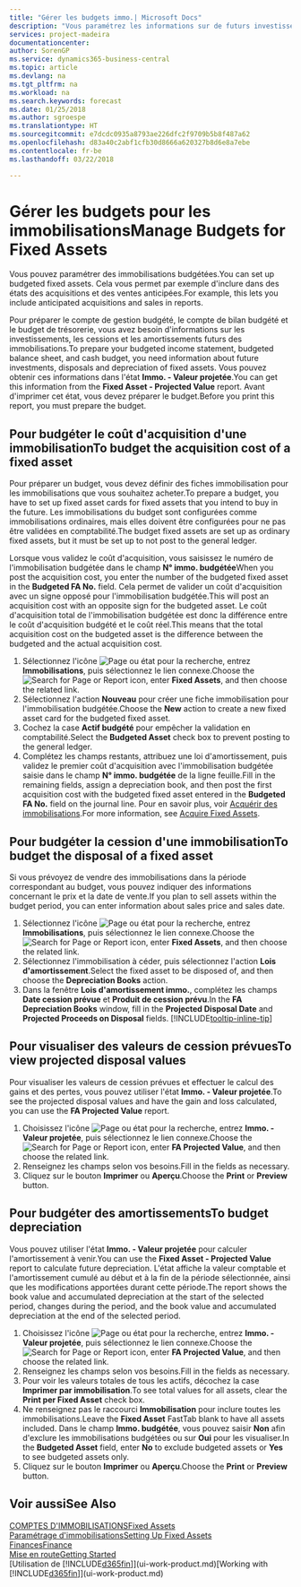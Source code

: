 ```yaml
---
title: "Gérer les budgets immo.| Microsoft Docs"
description: "Vous paramétrez les informations sur de futurs investissements, cessions, et amortissements d'immobilisations pour préparer les budgets et les prévisions."
services: project-madeira
documentationcenter: 
author: SorenGP
ms.service: dynamics365-business-central
ms.topic: article
ms.devlang: na
ms.tgt_pltfrm: na
ms.workload: na
ms.search.keywords: forecast
ms.date: 01/25/2018
ms.author: sgroespe
ms.translationtype: HT
ms.sourcegitcommit: e7dcdc0935a8793ae226dfc2f9709b5b8f487a62
ms.openlocfilehash: d83a40c2abf1cfb30d8666a620327b8d6e8a7ebe
ms.contentlocale: fr-be
ms.lasthandoff: 03/22/2018

---
```

# <a name="manage-budgets-for-fixed-assets"></a><span data-ttu-id="1e19c-103">Gérer les budgets pour les immobilisations</span><span class="sxs-lookup"><span data-stu-id="1e19c-103">Manage Budgets for Fixed Assets</span></span>
<span data-ttu-id="1e19c-104">Vous pouvez paramétrer des immobilisations budgétées.</span><span class="sxs-lookup"><span data-stu-id="1e19c-104">You can set up budgeted fixed assets.</span></span> <span data-ttu-id="1e19c-105">Cela vous permet par exemple d'inclure dans des états des acquisitions et des ventes anticipées.</span><span class="sxs-lookup"><span data-stu-id="1e19c-105">For example, this lets you include anticipated acquisitions and sales in reports.</span></span>  

<span data-ttu-id="1e19c-106">Pour préparer le compte de gestion budgété, le compte de bilan budgété et le budget de trésorerie, vous avez besoin d'informations sur les investissements, les cessions et les amortissements futurs des immobilisations.</span><span class="sxs-lookup"><span data-stu-id="1e19c-106">To prepare your budgeted income statement, budgeted balance sheet, and cash budget, you need information about future investments, disposals and depreciation of fixed assets.</span></span> <span data-ttu-id="1e19c-107">Vous pouvez obtenir ces informations dans l'état **Immo. - Valeur projetée**.</span><span class="sxs-lookup"><span data-stu-id="1e19c-107">You can get this information from the **Fixed Asset - Projected Value** report.</span></span> <span data-ttu-id="1e19c-108">Avant d'imprimer cet état, vous devez préparer le budget.</span><span class="sxs-lookup"><span data-stu-id="1e19c-108">Before you print this report, you must prepare the budget.</span></span>  

## <a name="to-budget-the-acquisition-cost-of-a-fixed-asset"></a><span data-ttu-id="1e19c-109">Pour budgéter le coût d'acquisition d'une immobilisation</span><span class="sxs-lookup"><span data-stu-id="1e19c-109">To budget the acquisition cost of a fixed asset</span></span>
<span data-ttu-id="1e19c-110">Pour préparer un budget, vous devez définir des fiches immobilisation pour les immobilisations que vous souhaitez acheter.</span><span class="sxs-lookup"><span data-stu-id="1e19c-110">To prepare a budget, you have to set up fixed asset cards for fixed assets that you intend to buy in the future.</span></span> <span data-ttu-id="1e19c-111">Les immobilisations du budget sont configurées comme immobilisations ordinaires, mais elles doivent être configurées pour ne pas être validées en comptabilité.</span><span class="sxs-lookup"><span data-stu-id="1e19c-111">The budget fixed assets are set up as ordinary fixed assets, but it must be set up to not post to the general ledger.</span></span>

<span data-ttu-id="1e19c-112">Lorsque vous validez le coût d'acquisition, vous saisissez le numéro de l'immobilisation budgétée dans le champ **N° immo. budgétée**</span><span class="sxs-lookup"><span data-stu-id="1e19c-112">When you post the acquisition cost, you enter the number of the budgeted fixed asset in the **Budgeted FA No.** field.</span></span> <span data-ttu-id="1e19c-113">Cela permet de valider un coût d'acquisition avec un signe opposé pour l'immobilisation budgétée.</span><span class="sxs-lookup"><span data-stu-id="1e19c-113">This will post an acquisition cost with an opposite sign for the budgeted asset.</span></span> <span data-ttu-id="1e19c-114">Le coût d'acquisition total de l'immobilisation budgétée est donc la différence entre le coût d'acquisition budgété et le coût réel.</span><span class="sxs-lookup"><span data-stu-id="1e19c-114">This means that the total acquisition cost on the budgeted asset is the difference between the budgeted and the actual acquisition cost.</span></span>

1. <span data-ttu-id="1e19c-115">Sélectionnez l'icône ![Page ou état pour la recherche](media/ui-search/search_small.png "icône Page ou état pour la recherche"), entrez **Immobilisations**, puis sélectionnez le lien connexe.</span><span class="sxs-lookup"><span data-stu-id="1e19c-115">Choose the ![Search for Page or Report](media/ui-search/search_small.png "Search for Page or Report icon") icon, enter **Fixed Assets**, and then choose the related link.</span></span>
2. <span data-ttu-id="1e19c-116">Sélectionnez l'action **Nouveau** pour créer une fiche immobilisation pour l'immobilisation budgétée.</span><span class="sxs-lookup"><span data-stu-id="1e19c-116">Choose the **New** action to create a new fixed asset card for the budgeted fixed asset.</span></span>
3. <span data-ttu-id="1e19c-117">Cochez la case **Actif budgété** pour empêcher la validation en comptabilité.</span><span class="sxs-lookup"><span data-stu-id="1e19c-117">Select the **Budgeted Asset** check box to prevent posting to the general ledger.</span></span>
4. <span data-ttu-id="1e19c-118">Complétez les champs restants, attribuez une loi d'amortissement, puis validez le premier coût d'acquisition avec l'immobilisation budgétée saisie dans le champ **N° immo. budgétée** de la ligne feuille.</span><span class="sxs-lookup"><span data-stu-id="1e19c-118">Fill in the remaining fields, assign a depreciation book, and then post the first acquisition cost with the budgeted fixed asset entered in the **Budgeted FA No.** field on the journal line.</span></span> <span data-ttu-id="1e19c-119">Pour en savoir plus, voir [Acquérir des immobilisations](fa-how-acquire.md).</span><span class="sxs-lookup"><span data-stu-id="1e19c-119">For more information, see [Acquire Fixed Assets](fa-how-acquire.md).</span></span>

## <a name="to-budget-the-disposal-of-a-fixed-asset"></a><span data-ttu-id="1e19c-120">Pour budgéter la cession d'une immobilisation</span><span class="sxs-lookup"><span data-stu-id="1e19c-120">To budget the disposal of a fixed asset</span></span>
<span data-ttu-id="1e19c-121">Si vous prévoyez de vendre des immobilisations dans la période correspondant au budget, vous pouvez indiquer des informations concernant le prix et la date de vente.</span><span class="sxs-lookup"><span data-stu-id="1e19c-121">If you plan to sell assets within the budget period, you can enter information about sales price and sales date.</span></span>

1. <span data-ttu-id="1e19c-122">Sélectionnez l'icône ![Page ou état pour la recherche](media/ui-search/search_small.png "icône Page ou état pour la recherche"), entrez **Immobilisations**, puis sélectionnez le lien connexe.</span><span class="sxs-lookup"><span data-stu-id="1e19c-122">Choose the ![Search for Page or Report](media/ui-search/search_small.png "Search for Page or Report icon") icon, enter **Fixed Assets**, and then choose the related link.</span></span>
2. <span data-ttu-id="1e19c-123">Sélectionnez l'immobilisation à céder, puis sélectionnez l'action **Lois d'amortissement**.</span><span class="sxs-lookup"><span data-stu-id="1e19c-123">Select the fixed asset to be disposed of, and then choose the **Depreciation Books** action.</span></span>
3. <span data-ttu-id="1e19c-124">Dans la fenêtre **Lois d'amortissement immo.**, complétez les champs **Date cession prévue** et **Produit de cession prévu**.</span><span class="sxs-lookup"><span data-stu-id="1e19c-124">In the **FA Depreciation Books** window, fill in the **Projected Disposal Date** and **Projected Proceeds on Disposal** fields.</span></span> [!INCLUDE[tooltip-inline-tip](includes/tooltip-inline-tip_md.md)]

## <a name="to-view-projected-disposal-values"></a><span data-ttu-id="1e19c-125">Pour visualiser des valeurs de cession prévues</span><span class="sxs-lookup"><span data-stu-id="1e19c-125">To view projected disposal values</span></span>
<span data-ttu-id="1e19c-126">Pour visualiser les valeurs de cession prévues et effectuer le calcul des gains et des pertes, vous pouvez utiliser l'état **Immo. - Valeur projetée**.</span><span class="sxs-lookup"><span data-stu-id="1e19c-126">To see the projected disposal values and have the gain and loss calculated, you can use the **FA Projected Value** report.</span></span>

1. <span data-ttu-id="1e19c-127">Choisissez l'icône ![Page ou état pour la recherche](media/ui-search/search_small.png "icône Page ou état pour la recherche"), entrez **Immo. - Valeur projetée**, puis sélectionnez le lien connexe.</span><span class="sxs-lookup"><span data-stu-id="1e19c-127">Choose the ![Search for Page or Report](media/ui-search/search_small.png "Search for Page or Report icon") icon, enter **FA Projected Value**, and then choose the related link.</span></span>
2. <span data-ttu-id="1e19c-128">Renseignez les champs selon vos besoins.</span><span class="sxs-lookup"><span data-stu-id="1e19c-128">Fill in the fields as necessary.</span></span>
3. <span data-ttu-id="1e19c-129">Cliquez sur le bouton **Imprimer** ou **Aperçu**.</span><span class="sxs-lookup"><span data-stu-id="1e19c-129">Choose the **Print** or **Preview** button.</span></span>

## <a name="to-budget-depreciation"></a><span data-ttu-id="1e19c-130">Pour budgéter des amortissements</span><span class="sxs-lookup"><span data-stu-id="1e19c-130">To budget depreciation</span></span>
<span data-ttu-id="1e19c-131">Vous pouvez utiliser l'état **Immo. - Valeur projetée** pour calculer l'amortissement à venir.</span><span class="sxs-lookup"><span data-stu-id="1e19c-131">You can use the **Fixed Asset - Projected Value** report to calculate future depreciation.</span></span> <span data-ttu-id="1e19c-132">L'état affiche la valeur comptable et l'amortissement cumulé au début et à la fin de la période sélectionnée, ainsi que les modifications apportées durant cette période.</span><span class="sxs-lookup"><span data-stu-id="1e19c-132">The report shows the book value and accumulated depreciation at the start of the selected period, changes during the period, and the book value and accumulated depreciation at the end of the selected period.</span></span>

1. <span data-ttu-id="1e19c-133">Choisissez l'icône ![Page ou état pour la recherche](media/ui-search/search_small.png "icône Page ou état pour la recherche"), entrez **Immo. - Valeur projetée**, puis sélectionnez le lien connexe.</span><span class="sxs-lookup"><span data-stu-id="1e19c-133">Choose the ![Search for Page or Report](media/ui-search/search_small.png "Search for Page or Report icon") icon, enter **FA Projected Value**, and then choose the related link.</span></span>
2. <span data-ttu-id="1e19c-134">Renseignez les champs selon vos besoins.</span><span class="sxs-lookup"><span data-stu-id="1e19c-134">Fill in the fields as necessary.</span></span>
3. <span data-ttu-id="1e19c-135">Pour voir les valeurs totales de tous les actifs, décochez la case **Imprimer par immobilisation**.</span><span class="sxs-lookup"><span data-stu-id="1e19c-135">To see total values for all assets, clear the **Print per Fixed Asset** check box.</span></span>
4. <span data-ttu-id="1e19c-136">Ne renseignez pas le raccourci **Immobilisation** pour inclure toutes les immobilisations.</span><span class="sxs-lookup"><span data-stu-id="1e19c-136">Leave the **Fixed Asset** FastTab blank to have all assets included.</span></span> <span data-ttu-id="1e19c-137">Dans le champ **Immo. budgétée**, vous pouvez saisir **Non** afin d'exclure les immobilisations budgétées ou sur **Oui** pour les visualiser.</span><span class="sxs-lookup"><span data-stu-id="1e19c-137">In the **Budgeted Asset** field, enter **No** to exclude budgeted assets or **Yes** to see budgeted assets only.</span></span>
5. <span data-ttu-id="1e19c-138">Cliquez sur le bouton **Imprimer** ou **Aperçu**.</span><span class="sxs-lookup"><span data-stu-id="1e19c-138">Choose the **Print** or **Preview** button.</span></span>

## <a name="see-also"></a><span data-ttu-id="1e19c-139">Voir aussi</span><span class="sxs-lookup"><span data-stu-id="1e19c-139">See Also</span></span>
[<span data-ttu-id="1e19c-140">COMPTES D'IMMOBILISATIONS</span><span class="sxs-lookup"><span data-stu-id="1e19c-140">Fixed Assets</span></span>](fa-manage.md)  
[<span data-ttu-id="1e19c-141">Paramétrage d'immobilisations</span><span class="sxs-lookup"><span data-stu-id="1e19c-141">Setting Up Fixed Assets</span></span>](fa-setup.md)  
[<span data-ttu-id="1e19c-142">Finances</span><span class="sxs-lookup"><span data-stu-id="1e19c-142">Finance</span></span>](finance.md)  
[<span data-ttu-id="1e19c-143">Mise en route</span><span class="sxs-lookup"><span data-stu-id="1e19c-143">Getting Started</span></span>](product-get-started.md)  
<span data-ttu-id="1e19c-144">[Utilisation de [!INCLUDE[d365fin](includes/d365fin_md.md)]](ui-work-product.md)</span><span class="sxs-lookup"><span data-stu-id="1e19c-144">[Working with [!INCLUDE[d365fin](includes/d365fin_md.md)]](ui-work-product.md)</span></span>

